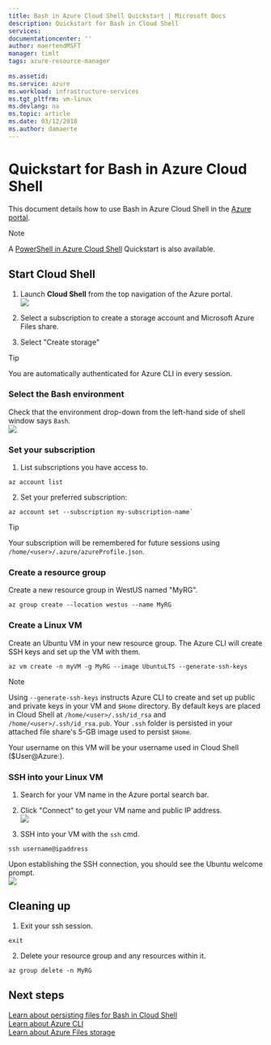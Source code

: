 ```yaml
---
title: Bash in Azure Cloud Shell Quickstart | Microsoft Docs
description: Quickstart for Bash in Cloud Shell
services: 
documentationcenter: ''
author: maertendMSFT
manager: timlt
tags: azure-resource-manager
 
ms.assetid: 
ms.service: azure
ms.workload: infrastructure-services
ms.tgt_pltfrm: vm-linux
ms.devlang: na
ms.topic: article
ms.date: 03/12/2018
ms.author: damaerte
---
```


# Quickstart for Bash in Azure Cloud Shell

This document details how to use Bash in Azure Cloud Shell in the [Azure portal](https://ms.portal.azure.com/).

> [!NOTE]
> A [PowerShell in Azure Cloud Shell](quickstart-powershell.md) Quickstart is also available.

## Start Cloud Shell
1. Launch **Cloud Shell** from the top navigation of the Azure portal. <br>
![](media/quickstart/shell-icon.png)

2. Select a subscription to create a storage account and Microsoft Azure Files share.
3. Select "Create storage"

> [!TIP]
> You are automatically authenticated for Azure CLI in every session.

### Select the Bash environment
Check that the environment drop-down from the left-hand side of shell window says `Bash`. <br>
![](media/quickstart/env-selector.png)

### Set your subscription
1. List subscriptions you have access to.
```azurecli-interactive
az account list
```

2. Set your preferred subscription: <br>
```azurecli-interactive
az account set --subscription my-subscription-name`
```

> [!TIP]
> Your subscription will be remembered for future sessions using `/home/<user>/.azure/azureProfile.json`.

### Create a resource group
Create a new resource group in WestUS named "MyRG".
```azurecli-interactive
az group create --location westus --name MyRG
```

### Create a Linux VM
Create an Ubuntu VM in your new resource group. The Azure CLI will create SSH keys and set up the VM with them. <br>

```azurecli-interactive
az vm create -n myVM -g MyRG --image UbuntuLTS --generate-ssh-keys
```

> [!NOTE]
> Using `--generate-ssh-keys` instructs Azure CLI to create and set up public and private keys in your VM and `$Home` directory. By default keys are placed in Cloud Shell at `/home/<user>/.ssh/id_rsa` and `/home/<user>/.ssh/id_rsa.pub`. Your `.ssh` folder is persisted in your attached file share's 5-GB image used to persist `$Home`.

Your username on this VM will be your username used in Cloud Shell ($User@Azure:).

### SSH into your Linux VM
1. Search for your VM name in the Azure portal search bar.
2. Click "Connect" to get your VM name and public IP address. <br>
![](media/quickstart/sshcmd-copy.png)

3. SSH into your VM with the `ssh` cmd.
```
ssh username@ipaddress
```

Upon establishing the SSH connection, you should see the Ubuntu welcome prompt. <br>
![](media/quickstart/ubuntu-welcome.png)

## Cleaning up 
1. Exit your ssh session.
```azurecli-interactive
exit
```

2. Delete your resource group and any resources within it.
```azurecli-interactive
az group delete -n MyRG
```

## Next steps
[Learn about persisting files for Bash in Cloud Shell](persisting-shell-storage.md) <br>
[Learn about Azure CLI](https://docs.microsoft.com/cli/azure/) <br>
[Learn about Azure Files storage](../storage/files/storage-files-introduction.md) <br>
